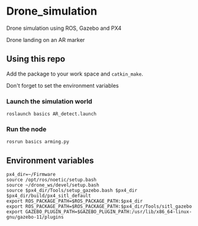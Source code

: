 # Drone_simulation
Drone simulation using ROS, Gazebo and PX4

Drone landing on an AR marker

## Using this repo

Add the package to your work space and `catkin_make`.

Don't forget to set the environment variables

### Launch the simulation world

`roslaunch basics AR_detect.launch`

### Run the node

`rosrun basics arming.py`

## Environment variables

```
px4_dir=~/Firmware
source /opt/ros/noetic/setup.bash
source ~/drone_ws/devel/setup.bash
source $px4_dir/Tools/setup_gazebo.bash $px4_dir $px4_dir/build/px4_sitl_default
export ROS_PACKAGE_PATH=$ROS_PACKAGE_PATH:$px4_dir
export ROS_PACKAGE_PATH=$ROS_PACKAGE_PATH:$px4_dir/Tools/sitl_gazebo
export GAZEBO_PLUGIN_PATH=$GAZEBO_PLUGIN_PATH:/usr/lib/x86_64-linux-gnu/gazebo-11/plugins
```
